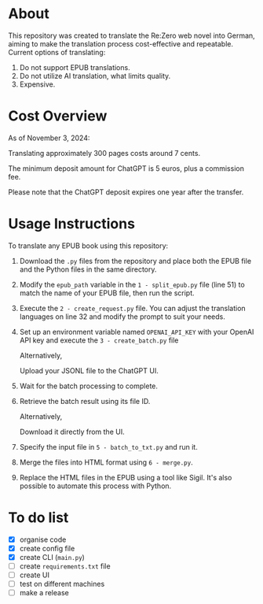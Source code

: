 # About

This repository was created to translate the Re:Zero web novel into German, aiming to make the translation process cost-effective and repeatable. Current options of translating:
1. Do not support EPUB translations.
2. Do not utilize AI translation, what limits quality.
3. Expensive.

# Cost Overview

As of November 3, 2024:

Translating approximately 300 pages costs around 7 cents.

The minimum deposit amount for ChatGPT is 5 euros, plus a commission fee.

Please note that the ChatGPT deposit expires one year after the transfer.

# Usage Instructions

To translate any EPUB book using this repository:

1. Download the `.py` files from the repository and place both the EPUB file and the Python files in the same directory.
2. Modify the `epub_path` variable in the `1 - split_epub.py` file (line 51) to match the name of your EPUB file, then run the script.
3. Execute the `2 - create_request.py` file. You can adjust the translation languages on line 32 and modify the prompt to suit your needs.
4. Set up an environment variable named `OPENAI_API_KEY` with your OpenAI API key and execute the `3 - create_batch.py` file

   Alternatively,

   Upload your JSONL file to the ChatGPT UI.
5. Wait for the batch processing to complete.
6. Retrieve the batch result using its file ID.

   Alternatively,

   Download it directly from the UI.
7. Specify the input file in `5 - batch_to_txt.py` and run it.
8. Merge the files into HTML format using `6 - merge.py`.
9. Replace the HTML files in the EPUB using a tool like Sigil. It's also possible to automate this process with Python.

# To do list
- [X] organise code 
- [X] create config file
- [X] create CLI (`main.py`)
- [ ] create `requirements.txt` file
- [ ] create UI
- [ ] test on different machines
- [ ] make a release 
